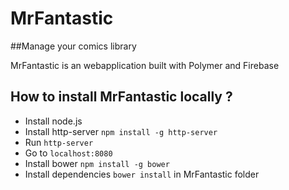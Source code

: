 # MrFantastic

##Manage your comics library

MrFantastic is an webapplication built with Polymer and Firebase

## How to install MrFantastic locally ?

* Install node.js
* Install http-server `npm install -g http-server`
* Run `http-server`
* Go to `localhost:8080`
* Install bower `npm install -g bower`
* Install dependencies `bower install` in MrFantastic folder
